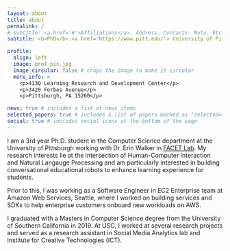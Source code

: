 ```yaml
---
layout: about
title: about
permalink: /
# subtitle: <a href='#'>Affiliations</a>. Address. Contacts. Moto. Etc.
subtitle: <b>PhD</b>:<a href='https://www.pitt.edu/'> University of Pittsburgh</a> | <b>Masters</b>:<a href='https://www.usc.edu/'> USC</a> | <b>Bachelors</b>:<a href='https://www.iitism.ac.in/'> IIT Dhanbad</a>

profile:
  align: left
  image: prof_pic.jpg
  image_circular: false # crops the image to make it circular
  more_info: >
    <p>413Q Learning Research and Development Center</p>
    <p>3420 Forbes Avenue</p>
    <p>Pittsburgh, PA 15260</p>

news: true # includes a list of news items
selected_papers: true # includes a list of papers marked as "selected={true}"
social: true # includes social icons at the bottom of the page
---
```


I am a 3rd year Ph.D. student in the Computer Science department at the University of Pittsburgh working with Dr. Erin Walker in [FACET Lab](https://www.facetlab.pitt.edu/). My research interests lie at the intersection of Human-Computer Interaction and Natural Langauge Processing and am particularly interested in building conversational educational robots to enhance learning experience for students.

Prior to this, I was working as a Software Engineer in EC2 Enterprise team at Amazon Web Services, Seattle, where I worked on building services and SDKs to help enterprise customers onboard new workloads on AWS.

I graduated with a Masters in Computer Science degree from the University of Southern California in 2019. At USC, I worked at several research projects and served as a research assistant in Social Media Analytics lab and Institute for Creative Technologies (ICT).
